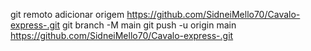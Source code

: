 git remoto adicionar origem https://github.com/SidneiMello70/Cavalo-express-.git
 git branch -M main 
git push -u origin main
https://github.com/SidneiMello70/Cavalo-express-.git
